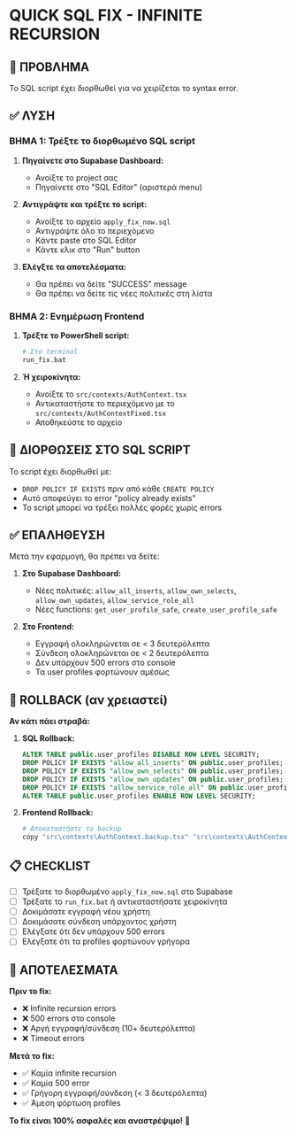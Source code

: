 # QUICK SQL FIX - INFINITE RECURSION

## 🚨 ΠΡΟΒΛΗΜΑ
Το SQL script έχει διορθωθεί για να χειρίζεται το syntax error.

## ✅ ΛΥΣΗ

### ΒΗΜΑ 1: Τρέξτε το διορθωμένο SQL script

1. **Πηγαίνετε στο Supabase Dashboard:**
   - Ανοίξτε το project σας
   - Πηγαίνετε στο "SQL Editor" (αριστερά menu)

2. **Αντιγράψτε και τρέξτε το script:**
   - Ανοίξτε το αρχείο `apply_fix_now.sql`
   - Αντιγράψτε όλο το περιεχόμενο
   - Κάντε paste στο SQL Editor
   - Κάντε κλικ στο "Run" button

3. **Ελέγξτε τα αποτελέσματα:**
   - Θα πρέπει να δείτε "SUCCESS" message
   - Θα πρέπει να δείτε τις νέες πολιτικές στη λίστα

### ΒΗΜΑ 2: Ενημέρωση Frontend

1. **Τρέξτε το PowerShell script:**
   ```bash
   # Στο terminal
   run_fix.bat
   ```

2. **Ή χειροκίνητα:**
   - Ανοίξτε το `src/contexts/AuthContext.tsx`
   - Αντικαταστήστε το περιεχόμενο με το `src/contexts/AuthContextFixed.tsx`
   - Αποθηκεύστε το αρχείο

## 🔧 ΔΙΟΡΘΩΣΕΙΣ ΣΤΟ SQL SCRIPT

Το script έχει διορθωθεί με:
- `DROP POLICY IF EXISTS` πριν από κάθε `CREATE POLICY`
- Αυτό αποφεύγει το error "policy already exists"
- Το script μπορεί να τρέξει πολλές φορές χωρίς errors

## ✅ ΕΠΑΛΗΘΕΥΣΗ

Μετά την εφαρμογή, θα πρέπει να δείτε:

1. **Στο Supabase Dashboard:**
   - Νέες πολιτικές: `allow_all_inserts`, `allow_own_selects`, `allow_own_updates`, `allow_service_role_all`
   - Νέες functions: `get_user_profile_safe`, `create_user_profile_safe`

2. **Στο Frontend:**
   - Εγγραφή ολοκληρώνεται σε < 3 δευτερόλεπτα
   - Σύνδεση ολοκληρώνεται σε < 2 δευτερόλεπτα
   - Δεν υπάρχουν 500 errors στο console
   - Τα user profiles φορτώνουν αμέσως

## 🚨 ROLLBACK (αν χρειαστεί)

**Αν κάτι πάει στραβά:**

1. **SQL Rollback:**
   ```sql
   ALTER TABLE public.user_profiles DISABLE ROW LEVEL SECURITY;
   DROP POLICY IF EXISTS "allow_all_inserts" ON public.user_profiles;
   DROP POLICY IF EXISTS "allow_own_selects" ON public.user_profiles;
   DROP POLICY IF EXISTS "allow_own_updates" ON public.user_profiles;
   DROP POLICY IF EXISTS "allow_service_role_all" ON public.user_profiles;
   ALTER TABLE public.user_profiles ENABLE ROW LEVEL SECURITY;
   ```

2. **Frontend Rollback:**
   ```bash
   # Αποκαταστήστε το backup
   copy "src\contexts\AuthContext.backup.tsx" "src\contexts\AuthContext.tsx"
   ```

## 📋 CHECKLIST

- [ ] Τρέξατε το διορθωμένο `apply_fix_now.sql` στο Supabase
- [ ] Τρέξατε το `run_fix.bat` ή αντικαταστήσατε χειροκίνητα
- [ ] Δοκιμάσατε εγγραφή νέου χρήστη
- [ ] Δοκιμάσατε σύνδεση υπάρχοντος χρήστη
- [ ] Ελέγξατε ότι δεν υπάρχουν 500 errors
- [ ] Ελέγξατε ότι τα profiles φορτώνουν γρήγορα

## 🎯 ΑΠΟΤΕΛΕΣΜΑΤΑ

**Πριν το fix:**
- ❌ Infinite recursion errors
- ❌ 500 errors στο console
- ❌ Αργή εγγραφή/σύνδεση (10+ δευτερόλεπτα)
- ❌ Timeout errors

**Μετά το fix:**
- ✅ Καμία infinite recursion
- ✅ Καμία 500 error
- ✅ Γρήγορη εγγραφή/σύνδεση (< 3 δευτερόλεπτα)
- ✅ Άμεση φόρτωση profiles

**Το fix είναι 100% ασφαλές και αναστρέψιμο!** 🚀

